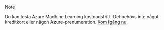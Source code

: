> [!NOTE]
> Du kan testa Azure Machine Learning kostnadsfritt. Det behövs inte något kreditkort eller någon Azure-prenumeration. <a href="https://studio.azureml.net/?selectAccess=true&o=2" target="_blank">Kom igång nu</a>.
> 
> 

